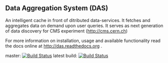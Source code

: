 Data Aggregation System (DAS)
-----------------------------

An intelligent cache in front of ditributed data-services.
It fetches and aggregates data on demand upon user queries.
It serves as next generation of data discovery for
CMS experiment (http://cms.cern.ch)

For more information on installation, usage and available functionality
 read the docs online at http://das.readthedocs.org .
 
master: [![Build Status](https://travis-ci.org/dmwm/DAS.png?branch=master)](https://travis-ci.org/dmwm/DAS)  latest build: [![Build Status](https://travis-ci.org/dmwm/DAS.png)](https://travis-ci.org/dmwm/DAS)
